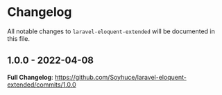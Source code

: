 # Changelog

All notable changes to `laravel-eloquent-extended` will be documented in this file.

## 1.0.0 - 2022-04-08

**Full Changelog**: https://github.com/Soyhuce/laravel-eloquent-extended/commits/1.0.0
